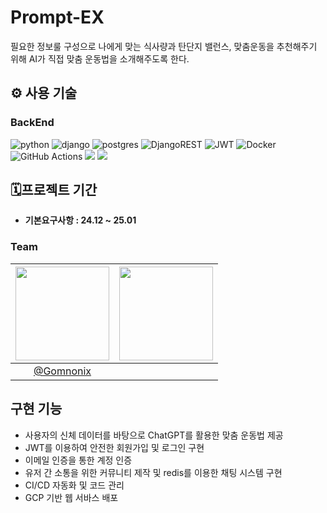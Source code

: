 # Prompt-EX
필요한 정보룰 구성으로 나에게 맞는 식사량과 탄단지 밸런스, 맞춤운동을 추천해주기 위해
AI가 직접 맞춤 운동법을 소개해주도록 한다.

## ⚙️ 사용 기술

### BackEnd

![python](https://img.shields.io/badge/Python-3776AB?style=for-the-badge&logo=python&logoColor=white)
![django](https://img.shields.io/badge/Django-092E20?style=for-the-badge&logo=django&logoColor=white)
![postgres](https://img.shields.io/badge/PostgreSQL-316192?style=for-the-badge&logo=postgresql&logoColor=white)
![DjangoREST](https://img.shields.io/badge/DJANGO-REST-ff1709?style=for-the-badge&logo=django&logoColor=white&color=ff1709&labelColor=gray)
![JWT](https://img.shields.io/badge/JWT-black?style=for-the-badge&logo=JSON%20web%20tokens)
![Docker](https://img.shields.io/badge/docker-%230db7ed.svg?style=for-the-badge&logo=docker&logoColor=white)
![GitHub Actions](https://img.shields.io/badge/github%20actions-%232671E5.svg?style=for-the-badge&logo=githubactions&logoColor=white)
<img src="https://img.shields.io/badge/github-181717?style=for-the-badge&logo=github&logoColor=white">
<img src="https://img.shields.io/badge/git-F05032?style=for-the-badge&logo=git&logoColor=white">

## 🗓프로젝트 기간
-  **기본요구사항 : 24.12 ~ 25.01**

### Team
|<img src="https://avatars.githubusercontent.com/u/66784492?v=4" width="150" height="150"/>|<img src="https://avatars.githubusercontent.com/u/164334686?v=4" width="150" height="150"/>|
|:-:|:-:|
|[@Gomnonix](https://github.com/Gomnonix)|

## 구현 기능
- 사용자의 신체 데이터를 바탕으로 ChatGPT를 활용한 맞춤 운동법 제공
- JWT를 이용하여 안전한 회원가입 및 로그인 구현
- 이메일 인증을 통한 계정 인증
- 유저 간 소통을 위한 커뮤니티 제작 및 redis를 이용한 채팅 시스템 구현
- CI/CD 자동화 및 코드 관리
- GCP 기반 웹 서바스 배포
